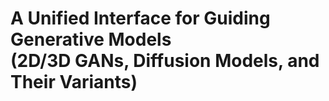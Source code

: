 # A Unified Interface for Guiding Generative Models <br> (2D/3D GANs, Diffusion Models, and Their Variants)
